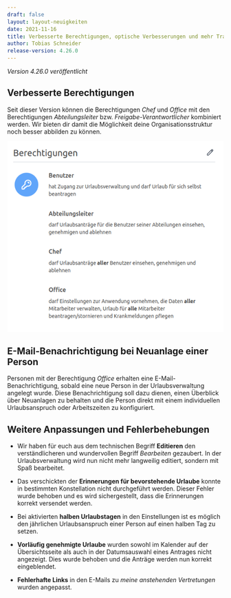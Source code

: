 ```yaml
---
draft: false
layout: layout-neuigkeiten
date: 2021-11-16
title: Verbesserte Berechtigungen, optische Verbesserungen und mehr Transparenz im Anlageprozess einer Person
author: Tobias Schneider
release-version: 4.26.0
---
```


_Version 4.26.0 veröffentlicht_

<!-- more -->

## Verbesserte Berechtigungen

Seit dieser Version können die Berechtigungen _Chef_ und _Office_ mit den Berechtigungen _Abteilungsleiter_ bzw.
_Freigabe-Verantwortlicher_ kombiniert werden. Wir bieten dir damit die Möglichkeit deine Organisationsstruktur noch besser abbilden zu können.

<picture>
    <source srcset="berechtigungen.avif" type="image/avif" />
    <source srcset="berechtigungen.webp" type="image/webp" />
    <img
      src="berechtigungen.png"
      alt="Berechtigungen einer Person mit Abteilungsleiter und Chef bzw. Office"
      decoding="async"
      loading="lazy"
      width="585"
    />
</picture>

## E-Mail-Benachrichtigung bei Neuanlage einer Person

Personen mit der Berechtigung _Office_ erhalten eine E-Mail-Benachrichtigung, sobald eine neue Person in der
Urlaubsverwaltung angelegt wurde. Diese Benachrichtigung soll dazu dienen, einen Überblick über Neuanlagen zu behalten
und die Person direkt mit einem individuellen Urlaubsanspruch oder Arbeitszeiten zu konfiguriert.

## Weitere Anpassungen und Fehlerbehebungen

- Wir haben für euch aus dem technischen Begriff **Editieren** den verständlicheren und wundervollen Begriff _Bearbeiten_ gezaubert.
  In der Urlaubsverwaltung wird nun nicht mehr langweilig editiert, sondern mit Spaß bearbeitet.

- Das verschickten der **Erinnerungen für bevorstehende Urlaube** konnte in bestimmten Konstellation nicht durchgeführt werden.
  Dieser Fehler wurde behoben und es wird sichergestellt, dass die Erinnerungen korrekt versendet werden.

- Bei aktivierten **halben Urlaubstagen** in den Einstellungen ist es möglich den jährlichen Urlaubsanspruch
  einer Person auf einen halben Tag zu setzen.

- **Vorläufig genehmigte Urlaube** wurden sowohl im Kalender auf der Übersichtsseite als auch in der Datumsauswahl
  eines Antrages nicht angezeigt. Dies wurde behoben und die Anträge werden nun korrekt eingeblendet.

- **Fehlerhafte Links** in den E-Mails zu _meine anstehenden Vertretungen_ wurden angepasst.
